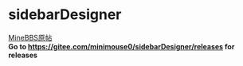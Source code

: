# sidebarDesigner
[MineBBS原帖](https://www.minebbs.com/resources/sidebardesigner-gui.5477/)  
 **Go to https://gitee.com/minimouse0/sidebarDesigner/releases for releases**
